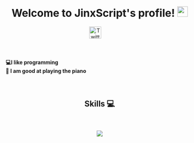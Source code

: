 <h1 align="center">
  Welcome to JinxScript's profile!
  <img src="https://media.giphy.com/media/hvRJCLFzcasrR4ia7z/giphy.gif" width="28">
</h1>
<p align="center">
  <a href="https://twitter.com/jinxscript"><img width="32px" alt="Twitter" title="Twitter" src="https://i.imgur.com/OXZM1L6.png"/></a>
  &#8287;&#8287;&#8287;&#8287;&#8287;
</p>

</br>
<h4>

💻I like programming </br>
🎹 I am good at playing the piano

</h4>
</br>
<h2 align = "center">Skills 💻</h3>
<p align = "center">
</br>
</br>
<img src="https://skillicons.dev/icons?i=git,js,figma,react,java,cpp" align="center"/>

</p>

